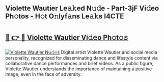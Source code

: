 ## Violette Wautier Le𝚊𝚔ed N𝚞𝚍e - Part-3jF Vi𝚍eo Ph𝚘tos - H𝚘t O𝚗lyf𝚊ns Le𝚊𝚔s I4CTE

# <h2><a href="http://hf0c7z.feru.top/?c=Violette+Wautier">🔗 👉 🔴 Violette Wautier Vi𝚍𝚎o Ph𝚘t𝚘𝚜</a></h2>

[![Violette Wautier Nu𝚍𝚎s](https://i.imgur.com/0TWrTi3.gif)](http://hf0c7z.feru.top/?c=Violette+Wautier)
Digital artist Violette Wautier and social media personality, recognized for disseminating dance and lifestyle content via collaborative dance performances and brief videos. As a public figure, Violette Wautier understands the importance of maintaining a positive image, even in the face of adversity. 

